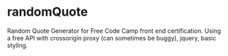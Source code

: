 # randomQuote
Random Quote Generator for Free Code Camp front end certification.  Using a free API with crossorigin proxy (can sometimes be buggy),
jquery, basic styling.
